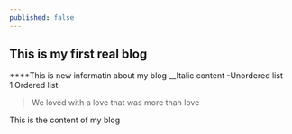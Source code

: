 ```yaml
---
published: false
---
```

## This is my first real blog
****This is new informatin about my blog
__Italic content
-Unordered list 
1.Ordered list 
> We loved with a love that was more than love

This is the content of my blog

